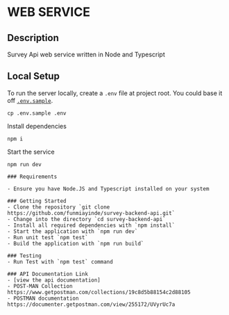 # WEB SERVICE

## Description
Survey Api web service written in Node and Typescript

## Local Setup
To run the server locally, create a `.env` file at project root.
You could base it off [`.env.sample`](.env.sample).

```shell
cp .env.sample .env
```

Install dependencies

```shell
npm i
```

Start the service

```shell
npm run dev

### Requirements

- Ensure you have Node.JS and Typescript installed on your system

### Getting Started
- Clone the repository `git clone  https://github.com/funmiayinde/survey-backend-api.git`
- Change into the directory `cd survey-backend-api`
- Install all required dependencies with `npm install`
- Start the application with `npm run dev`
- Run unit test `npm test`
- Build the application with `npm run build`

### Testing
- Run Test with `npm test` command

### API Documentation Link
- [view the api documentation] 
- POST-MAN Collection https://www.getpostman.com/collections/19c8d5b88154c2d88105
- POSTMAN documentation https://documenter.getpostman.com/view/255172/UVyrUc7a
